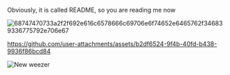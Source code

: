 Obviously, it is called README, so you are reading me now


![68747470733a2f2f692e616c6578666c69706e6f74652e6465762f346839336775792e706e67](https://github.com/user-attachments/assets/09b44db5-8a84-46aa-9e30-c1799f291dff)





https://github.com/user-attachments/assets/b2df6524-9f4b-40fd-b438-9936f86bcd84


![New weezer](https://github.com/user-attachments/assets/68649ea3-73d7-443b-8a45-0341c4f1c5b8)
